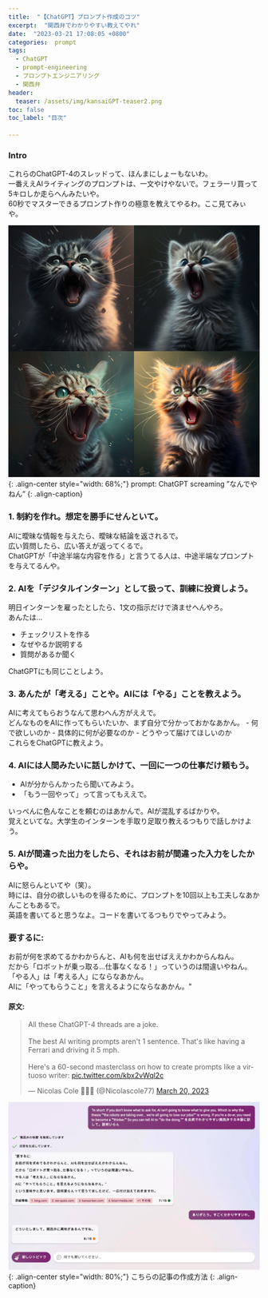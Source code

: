 ```yaml
---
title:  "【ChatGPT】プロンプト作成のコツ"
excerpt:  "関西弁でわかりやすい教えてやれ"
date:  "2023-03-21 17:08:05 +0800"
categories:  prompt
tags:
  - ChatGPT
  - prompt-engineering
  - プロンプトエンジニアリング
  - 関西弁
header:
  teaser: /assets/img/kansaiGPT-teaser2.png
toc: false
toc_label: "目次"

---
```


### Intro
これらのChatGPT-4のスレッドって、ほんまにしょーもないわ。\
一番ええAIライティングのプロンプトは、一文やけやないで。フェラーリ買って5キロしか走らへんみたいや。\
60秒でマスターできるプロンプト作りの極意を教えてやるわ。ここ見てみぃや。

![kansaiGPT-cat](/assets/img/kansaiGPT-1.png){: .align-center style="width: 68%;"}
prompt: ChatGPT screaming ”なんでやねん”
{: .align-caption}

### 1. 制約を作れ。想定を勝手にせんといて。
AIに曖昧な情報を与えたら、曖昧な結論を返されるで。\
広い質問したら、広い答えが返ってくるで。\
ChatGPTが「中途半端な内容を作る」と言うてる人は、中途半端なプロンプトを与えてるんや。

### 2. AIを「デジタルインターン」として扱って、訓練に投資しよう。
明日インターンを雇ったとしたら、1文の指示だけで済ませへんやろ。\
あんたは…
- チェックリストを作る 
- なぜやるか説明する
- 質問があるか聞く
  
ChatGPTにも同じことしよう。

### 3. あんたが「考える」ことや。AIには「やる」ことを教えよう。
  AIに考えてもらおうなんて思わへん方がええで。\
  どんなものをAIに作ってもらいたいか、まず自分で分かっておかなあかん。
    - 何で欲しいのか 
    - 具体的に何が必要なのか 
    - どうやって届けてほしいのか\
  これらをChatGPTに教えよう。

### 4. AIには人間みたいに話しかけて、一回に一つの仕事だけ頼もう。

- AIが分からんかったら聞いてみよう。
- 「もう一回やって」って言ってもええで。

いっぺんに色んなことを頼むのはあかんで。AIが混乱するばかりや。\
覚えといてな。大学生のインターンを手取り足取り教えるつもりで話しかけよう。

### 5. AIが間違った出力をしたら、それはお前が間違った入力をしたからや。

AIに怒らんといてや（笑）。\
時には、自分の欲しいものを得るために、プロンプトを10回以上も工夫しなあかんこともあるで。\
英語を書いてると思うなよ。コードを書いてるつもりでやってみよう。

### 要するに:

お前が何を求めてるかわからんと、AIも何を出せばええかわからんねん。\
だから「ロボットが乗っ取る…仕事なくなる！」っていうのは間違いやねん。\
「やる人」は「考える人」にならなあかん。\
AIに「やってもらうこと」を言えるようにならなあかん。"

#### 原文:　
<blockquote class="twitter-tweet"><p lang="en" dir="ltr">All these ChatGPT-4 threads are a joke.<br><br>The best AI writing prompts aren&#39;t 1 sentence. That&#39;s like having a Ferrari and driving it 5 mph.<br><br>Here&#39;s a 60-second masterclass on how to create prompts like a virtuoso writer: <a href="https://t.co/kbx2vWql2c">pic.twitter.com/kbx2vWql2c</a></p>&mdash; Nicolas Cole 🚢🏴‍☠️ (@Nicolascole77) <a href="https://twitter.com/Nicolascole77/status/1637801777666879489?ref_src=twsrc%5Etfw">March 20, 2023</a></blockquote> <script async src="https://platform.twitter.com/widgets.js" charset="utf-8"></script>

![kansaiGPT](/assets/img/kansaiGPT.png){: .align-center style="width: 80%;"}
こちらの記事の作成方法
{: .align-caption}